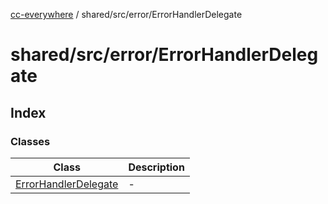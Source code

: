 [cc-everywhere](../../../../index.md) / shared/src/error/ErrorHandlerDelegate

# shared/src/error/ErrorHandlerDelegate

## Index

### Classes

| Class | Description |
| ------ | ------ |
| [ErrorHandlerDelegate](classes/ErrorHandlerDelegate.md) | - |
